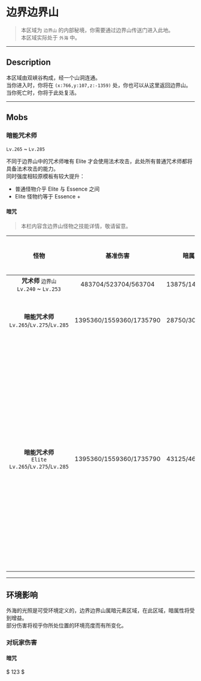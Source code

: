 # 边界边界山

> 本区域为 `边界山` 的内部秘境，你需要通过边界山传送门进入此地。<br>
本区域实际处于 `外海` 中。

---

## Description

本区域由双峡谷构成，经一个山洞连通。<br>
当你进入时，你将在 `(x:766,y:107,z:-1359)` 处，你也可以从这里返回边界山。<br>
当你死亡时，你将于此处复活。

---

## Mobs

### 暗能咒术师

`Lv.265` ~ `Lv.285`

不同于边界山中的咒术师唯有 Elite 才会使用法术攻击，此处所有普通咒术师都将具备法术攻击的能力。<br>
同时强度相较原模板有较大提升：
- 普通怪物介乎 Elite 与 Essence 之间
- Elite 怪物约等于 Essence +

#### 暗咒

> 本栏内容含边界山怪物之技能详情，敬请留意。

|怪物|基准伤害|暗属性强化|无视护甲|特性|
|:--:|:--:|:--:|:--:|---|
|**咒术师** `边界山`<br>`Lv.240` ~ `Lv.253`|483704/523704/563704|13875/14375/15000|否|
|**暗能咒术师**<br>`Lv.265`/`Lv.275`/`Lv.285`|1395360/1559360/1735790|28750/30675/32325|是|受环境增益<sup>[[1]](pages/边界边界山?id=环境影响)</sup>
|**暗能咒术师**<br> `Elite` <br>`Lv.265`/`Lv.275`/`Lv.285`|1395360/1559360/1735790|43125/46125/48500|是|受环境增益<sup>[[1]](pages/边界边界山?id=环境影响)</sup><br>暗属性强化提供的额外伤害<br>将造成两倍效果


---

## 环境影响

外海的光照是可受环境定义的，边界边界山属暗元素区域，在此区域，暗属性将受到增益。<br>
部分伤害将视乎你所处位置的环境亮度而有所变化。<br>

### 对玩家伤害

#### 暗咒

$ 123 $
